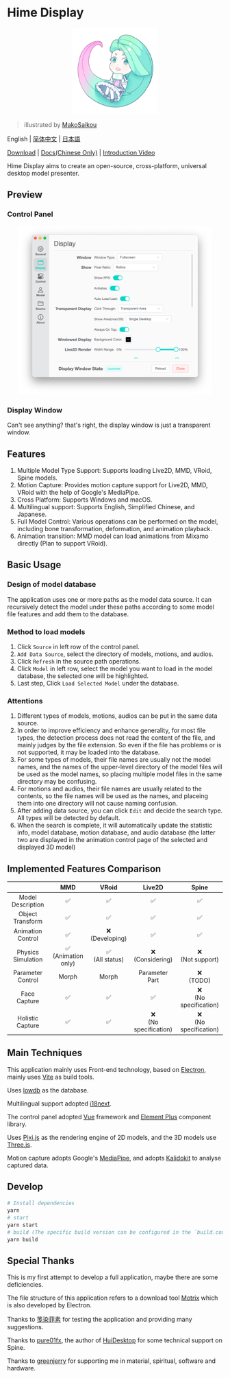 # Hime Display

<p align="center">
<img width="200px" src="./images/icon.png">
</p>

> illustrated by [MakoSaikou](https://www.pixiv.net/users/72669923)

English | [简体中文](./README-CN.md) | [日本語](./README-JP.md)

[Download](https://hime.xdrv.cn/download/) | [Docs(Chinese Only)](https://hime.xdrv.cn/) | [Introduction Video](https://www.bilibili.com/video/BV1Me411u7pF)

Hime Display aims to create an open-source, cross-platform, universal desktop model presenter.

## Preview

### Control Panel

<p align="center">
<img width="450" src="./images/control-panel-en.png">
</p>

### Display Window

Can't see anything? that's right, the display window is just a transparent window.

## Features

1. Multiple Model Type Support: Supports loading Live2D, MMD, VRoid, Spine models.
2. Motion Capture: Provides motion capture support for Live2D, MMD, VRoid with the help of Google's MediaPipe.
3. Cross Platform: Supports Windows and macOS.
4. Multilingual support: Supports English, Simplified Chinese, and Japanese.
5. Full Model Control: Various operations can be performed on the model, including bone transformation, deformation, and animation playback.
6. Animation transition: MMD model can load animations from Mixamo directly (Plan to support VRoid).

## Basic Usage

### Design of model database

The application uses one or more paths as the model data source. It can recursively detect the model under these paths according to some model file features and add them to the database.

### Method to load models

1. Click `Source` in left row of the control panel.
2. `Add Data Source`, select the directory of models, motions, and audios.
3. Click `Refresh` in the source path operations.
4. Click `Model` in left row, select the model you want to load in the model database, the selected one will be highlighted.
5. Last step, Click `Load Selected Model` under the database.

### Attentions

1. Different types of models, motions, audios can be put in the same data source.
2. In order to improve efficiency and enhance generality, for most file types, the detection process does not read the content of the file, and mainly judges by the file extension. So even if the file has problems or is not supported, it may be loaded into the database.
3. For some types of models, their file names are usually not the model names, and the names of the upper-level directory of the model files will be used as the model names, so placing multiple model files in the same directory may be confusing.
4. For motions and audios, their file names are usually related to the contents, so the file names will be used as the names, and placeing them into one directory will not cause naming confusion.
5. After adding data source, you can click `Edit` and decide the search type. All types will be detected by default.
6. When the search is complete, it will automatically update the statistic info, model database, motion database, and audio database (the latter two are displayed in the animation control page of the selected and displayed 3D model)

## Implemented Features Comparison

|                    |           MMD           |        VRoid        |          Live2D           |           Spine           |
| :----------------: | :---------------------: | :-----------------: | :-----------------------: | :-----------------------: |
| Model Description  |           ✅            |         ✅          |            ✅             |            ✅             |
|  Object Transform  |           ✅            |         ✅          |            ✅             |            ✅             |
| Animation Control  |           ✅            | ❌<br/>(Developing) |            ✅             |            ✅             |
| Physics Simulation | ✅<br/>(Animation only) | ✅<br/>(All status) |   ❌<br/>(Considering)    |   ❌<br/>(Not support)    |
| Parameter Control  |          Morph          |        Morph        |    Parameter<br/>Part     |       ❌<br/>(TODO)       |
|    Face Capture    |           ✅            |         ✅          |            ✅             | ❌<br/>(No specification) |
|  Holistic Capture  |           ✅            |         ✅          | ❌<br/>(No specification) | ❌<br/>(No specification) |

## Main Techniques

This application mainly uses Front-end technology, based on [Electron](https://www.electronjs.org/), mainly uses [Vite](https://vitejs.dev/) as build tools.

Uses [lowdb](https://github.com/typicode/lowdb) as the database.

Multilingual support adopted [i18next](https://www.i18next.com/).

The control panel adopted [Vue](https://vuejs.org/) framework and [Element Plus](https://element-plus.org/) component library.

Uses [Pixi.js](https://pixijs.com/) as the rendering engine of 2D models, and the 3D models use [Three.js](https://threejs.org/).

Motion capture adopts Google's [MediaPipe](https://mediapipe.dev/), and adopts [Kalidokit](https://github.com/yeemachine/kalidokit) to analyse captured data.

## Develop

```bash
# Install dependencies
yarn
# start
yarn start
# build (The specific build version can be configured in the `build.config.js` file in the root directory)
yarn build
```

## Special Thanks

This is my first attempt to develop a full application, maybe there are some deficiencies.

The file structure of this application refers to a download tool [Motrix](https://motrix.app/) which is also developed by Electron.

Thanks to [笺染菲素](https://space.bilibili.com/33572615) for testing the application and providing many suggestions.

Thanks to [pure01fx](https://github.com/pure01fx), the author of [HuiDesktop](https://github.com/HuiDesktop/HuiDesktop) for some technical support on Spine.

Thanks to [greenjerry](https://github.com/greenjerry) for supporting me in material, spiritual, software and hardware.
